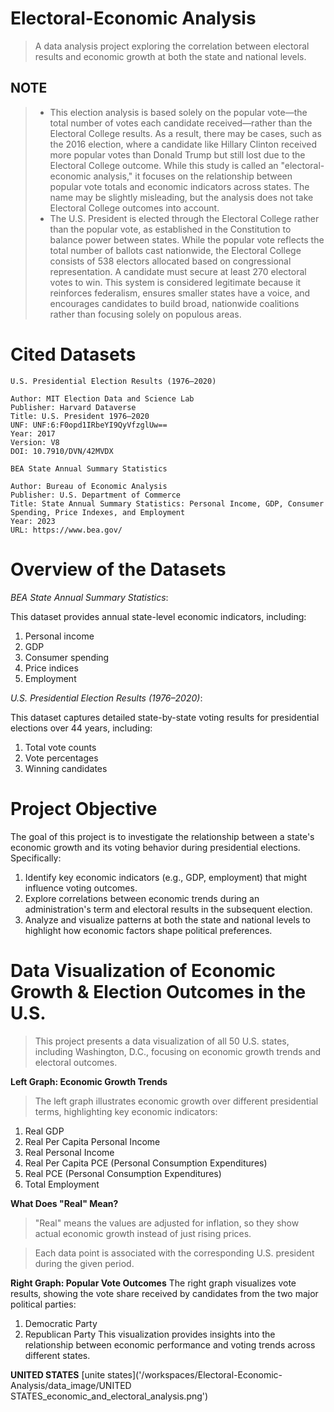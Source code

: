 # Electoral-Economic Analysis
> A data analysis project exploring the correlation between electoral results and economic growth at both the state and national levels.
## NOTE
> - This election analysis is based solely on the popular vote—the total number of votes each candidate received—rather than the Electoral College results. As a result, there may be cases, such as the 2016 election, where a candidate like Hillary Clinton received more popular votes than Donald Trump but still lost due to the Electoral College outcome. While this study is called an "electoral-economic analysis," it focuses on the relationship between popular vote totals and economic indicators across states. The name may be slightly misleading, but the analysis does not take Electoral College outcomes into account.
> - The U.S. President is elected through the Electoral College rather than the popular vote, as established in the Constitution to balance power between states. While the popular vote reflects the total number of ballots cast nationwide, the Electoral College consists of 538 electors allocated based on congressional representation. A candidate must secure at least 270 electoral votes to win. This system is considered legitimate because it reinforces federalism, ensures smaller states have a voice, and encourages candidates to build broad, nationwide coalitions rather than focusing solely on populous areas.

# Cited Datasets
```
U.S. Presidential Election Results (1976–2020)

Author: MIT Election Data and Science Lab
Publisher: Harvard Dataverse
Title: U.S. President 1976–2020
UNF: UNF:6:F0opd1IRbeYI9QyVfzglUw==
Year: 2017
Version: V8
DOI: 10.7910/DVN/42MVDX

```
```
BEA State Annual Summary Statistics

Author: Bureau of Economic Analysis
Publisher: U.S. Department of Commerce
Title: State Annual Summary Statistics: Personal Income, GDP, Consumer Spending, Price Indexes, and Employment
Year: 2023
URL: https://www.bea.gov/
```
# Overview of the Datasets

_BEA State Annual Summary Statistics_:

This dataset provides annual state-level economic indicators, including:
1. Personal income
2. GDP
3. Consumer spending
4. Price indices
5. Employment

_U.S. Presidential Election Results (1976–2020)_:

This dataset captures detailed state-by-state voting results for presidential elections over 44 years, including:
1. Total vote counts
2. Vote percentages
3. Winning candidates

# Project Objective

The goal of this project is to investigate the relationship between a state's economic growth and its voting behavior during presidential elections. Specifically:

1.  Identify key economic indicators (e.g., GDP, employment) that might influence voting outcomes.
2. Explore correlations between economic trends during an administration's term and electoral results in the subsequent election.
3. Analyze and visualize patterns at both the state and national levels to highlight how economic factors shape political preferences.

# Data Visualization of Economic Growth & Election Outcomes in the U.S.
> This project presents a data visualization of all 50 U.S. states, including Washington, D.C., focusing on economic growth trends and electoral outcomes.

**Left Graph: Economic Growth Trends**
> The left graph illustrates economic growth over different presidential terms, highlighting key economic indicators:

1. Real GDP
2. Real Per Capita Personal Income
3. Real Personal Income
4. Real Per Capita PCE (Personal Consumption Expenditures)
5. Real PCE (Personal Consumption Expenditures)
6. Total Employment

**What Does "Real" Mean?**
> "Real" means the values are adjusted for inflation, so they show actual economic growth instead of just rising prices.

> Each data point is associated with the corresponding U.S. president during the given period.

**Right Graph: Popular Vote Outcomes**
The right graph visualizes vote results, showing the vote share received by candidates from the two major political parties:
1. Democratic Party
2. Republican Party
This visualization provides insights into the relationship between economic performance and voting trends across different states.
 
**UNITED STATES**
[unite states]('/workspaces/Electoral-Economic-Analysis/data_image/UNITED STATES_economic_and_electoral_analysis.png')

